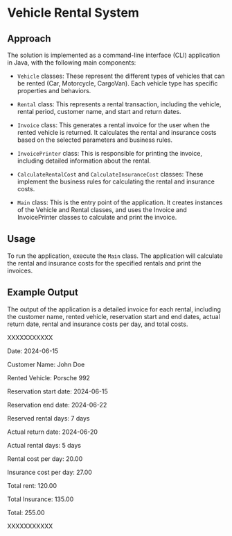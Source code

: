 # Vehicle Rental System

## Approach

The solution is implemented as a command-line interface (CLI) application in Java, with the following main components:

- `Vehicle` classes: These represent the different types of vehicles that can be rented (Car, Motorcycle, CargoVan). Each vehicle type has specific properties and behaviors.

- `Rental` class: This represents a rental transaction, including the vehicle, rental period, customer name, and start and return dates.

- `Invoice` class: This generates a rental invoice for the user when the rented vehicle is returned. It calculates the rental and insurance costs based on the selected parameters and business rules.

- `InvoicePrinter` class: This is responsible for printing the invoice, including detailed information about the rental.

- `CalculateRentalCost` and `CalculateInsuranceCost` classes: These implement the business rules for calculating the rental and insurance costs.

- `Main` class: This is the entry point of the application. It creates instances of the Vehicle and Rental classes, and uses the Invoice and InvoicePrinter classes to calculate and print the invoice.

## Usage

To run the application, execute the `Main` class. The application will calculate the rental and insurance costs for the specified rentals and print the invoices.

## Example Output

The output of the application is a detailed invoice for each rental, including the customer name, rented vehicle, reservation start and end dates, actual return date, rental and insurance costs per day, and total costs.

XXXXXXXXXXX

Date: 2024-06-15

Customer Name: John Doe

Rented Vehicle: Porsche 992

Reservation start date: 2024-06-15

Reservation end date: 2024-06-22

Reserved rental days: 7 days

Actual return date: 2024-06-20

Actual rental days: 5 days

Rental cost per day: 20.00

Insurance cost per day: 27.00

Total rent: 120.00

Total Insurance: 135.00

Total: 255.00

XXXXXXXXXXX
